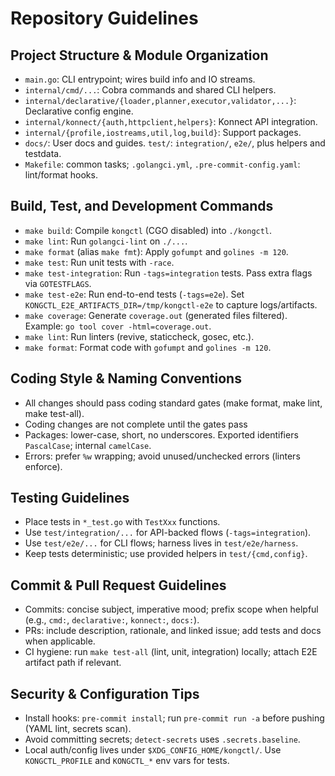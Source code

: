 # Repository Guidelines

## Project Structure & Module Organization
- `main.go`: CLI entrypoint; wires build info and IO streams.
- `internal/cmd/...`: Cobra commands and shared CLI helpers.
- `internal/declarative/{loader,planner,executor,validator,...}`: Declarative config engine.
- `internal/konnect/{auth,httpclient,helpers}`: Konnect API integration.
- `internal/{profile,iostreams,util,log,build}`: Support packages.
- `docs/`: User docs and guides.  `test/`: `integration/`, `e2e/`, plus helpers and testdata.
- `Makefile`: common tasks; `.golangci.yml`, `.pre-commit-config.yaml`: lint/format hooks.

## Build, Test, and Development Commands
- `make build`: Compile `kongctl` (CGO disabled) into `./kongctl`.
- `make lint`: Run `golangci-lint` on `./...`.
- `make format` (alias `make fmt`): Apply `gofumpt` and `golines -m 120`.
- `make test`: Run unit tests with `-race`.
- `make test-integration`: Run `-tags=integration` tests. Pass extra flags via `GOTESTFLAGS`.
- `make test-e2e`: Run end-to-end tests (`-tags=e2e`). Set `KONGCTL_E2E_ARTIFACTS_DIR=/tmp/kongctl-e2e` to capture logs/artifacts.
- `make coverage`: Generate `coverage.out` (generated files filtered). Example: `go tool cover -html=coverage.out`.
- `make lint`: Run linters (revive, staticcheck, gosec, etc.).
- `make format`: Format code with `gofumpt` and `golines -m 120`.

## Coding Style & Naming Conventions
- All changes should pass coding standard gates (make format, make lint, make test-all).
- Coding changes are not complete until the gates pass
- Packages: lower-case, short, no underscores. Exported identifiers `PascalCase`; internal `camelCase`.
- Errors: prefer `%w` wrapping; avoid unused/unchecked errors (linters enforce).

## Testing Guidelines
- Place tests in `*_test.go` with `TestXxx` functions.
- Use `test/integration/...` for API-backed flows (`-tags=integration`).
- Use `test/e2e/...` for CLI flows; harness lives in `test/e2e/harness`.
- Keep tests deterministic; use provided helpers in `test/{cmd,config}`.

## Commit & Pull Request Guidelines
- Commits: concise subject, imperative mood; prefix scope when helpful (e.g., `cmd:`, `declarative:`, `konnect:`, `docs:`).
- PRs: include description, rationale, and linked issue; add tests and docs when applicable.
- CI hygiene: run `make test-all` (lint, unit, integration) locally; attach E2E artifact path if relevant.

## Security & Configuration Tips
- Install hooks: `pre-commit install`; run `pre-commit run -a` before pushing (YAML lint, secrets scan).
- Avoid committing secrets; `detect-secrets` uses `.secrets.baseline`.
- Local auth/config lives under `$XDG_CONFIG_HOME/kongctl/`. Use `KONGCTL_PROFILE` and `KONGCTL_*` env vars for tests.
